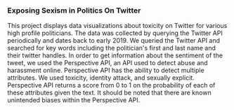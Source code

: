 ### Exposing Sexism in Politics On Twitter

This project displays data visualizations about toxicity on Twitter for various high profile politicians. 
The data was collected by querying the Twitter API periodically and dates back to early 2019. 
We queried the Twitter API and searched for key words including the politician's first and last name and their twitter handles. 
In order to get information about the sentiment of the tweet, we used the Perspective API, an API used to detect abuse and harassment online. 
Perspective API has the ability to detect multiple attributes. We used toxicity, identity attack, and sexually explicit. 
Perspective API returns a score from 0 to 1 on the probability of each of these attributes given the text. 
It should be noted that there are known unintended biases within the Perspective API.
